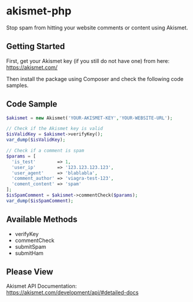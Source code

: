 # akismet-php
Stop spam from hitting your website comments or content using Akismet.

## Getting Started

First, get your Akismet key (if you still do not have one) from here: https://akismet.com/

Then install the package using Composer and check the following code samples.

## Code Sample

```php
$akismet = new Akismet('YOUR-AKISMET-KEY','YOUR-WEBSITE-URL');

// Check if the Akismet key is valid
$isValidKey = $akismet->verifyKey();
var_dump($isValidKey);

// Check if a comment is spam
$params = [
  'is_test'        => 1,
  'user_ip'        => '123.123.123.123',
  'user_agent'     => 'blablabla',
  'comment_author' => 'viagra-test-123',
  'coment_content' => 'spam'
];
$isSpamComment = $akismet->commentCheck($params);
var_dump($isSpamComment);
```

## Available Methods

- verifyKey
- commentCheck
- submitSpam
- submitHam

## Please View

Akismet API Documentation: https://akismet.com/development/api/#detailed-docs